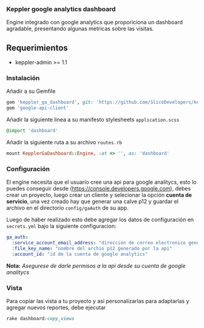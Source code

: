 ### Keppler google analytics dashboard

Engine integrado con google analytics que proporiciona un dashboard agradable, presentando algunas metricas sobre las visitas.

## Requerimientos

* keppler-admin >= 1.1

### Instalación

Añadir a su Gemfile

```ruby
gem 'keppler_ga_dashboard', git: 'https://github.com/SliceDevelopers/keppler_ga_dashboard.git', tag: "<version>"
gem 'google-api-client'
```

Añadir la siguiente linea a su manifesto stylesheets `application.scss`

```ruby
@import 'dashboard'
```

Añadir la siguiente ruta a su archivo `routes.rb`

```ruby
mount KepplerGaDashboard::Engine, :at => '', as: 'dashboard'
```

### Configuración

El engine necesita que el usuario cree una api para google analitycs, esto lo puedes conseguir desde (https://console.developers.google.com), debes crear un  proyecto, luego crear un cliente y selecionar la opción **cuenta de servicio**, una vez creado hay que generar una calve p12 y guardar el archivo en el directorio `config/gaAuth` de su app.

Luego de haber realizado esto debe agregar los datos de configuración en `secrets.yml` bajo la siguiente configuracion:

```yml
ga_auth:
  :service_account_email_address: "dirección de correo electronico generada por la api"
  :file_key_name: "nombre del archio p12 generado por la api"
  :account_id: "id de la cuenta de google analytics"
```

**Nota:** *Asegurese de darle permisos a la api desde su cuenta de google analitycs*

### Vista

Para copiar las vista a tu proyecto y asi personalizarlas para adaptarlas y agregar nuevos reportes, debe ejecutar

```ruby
rake dashboard:copy_views
```
